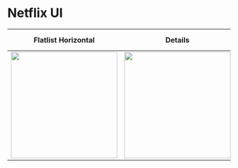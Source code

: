 # Netflix UI

|    Flatlist Horizontal |              Details               |        Dropdown with more information   |
|:-----------------------:|:---------------------------------:|:---------------------------------------:|
|<img src="https://github-images-jusav.s3.eu-central-1.amazonaws.com/netflixclone.jpg" width="240" /> | <img src="https://github-images-jusav.s3.eu-central-1.amazonaws.com/netflixclone2.jpg" width="240" /> | <img src="https://github-images-jusav.s3.eu-central-1.amazonaws.com/netflixclone3.jpg" width="240"/>

